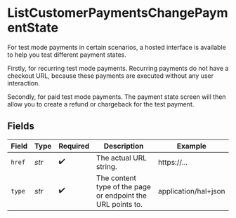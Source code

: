 # ListCustomerPaymentsChangePaymentState

For test mode payments in certain scenarios, a hosted interface is available to help you test different payment states.

Firstly, for recurring test mode payments. Recurring payments do not have a checkout URL, because these payments are executed without any user interaction.

Secondly, for paid test mode payments. The payment state screen will then allow you to create a refund or chargeback for the test payment.


## Fields

| Field                                                       | Type                                                        | Required                                                    | Description                                                 | Example                                                     |
| ----------------------------------------------------------- | ----------------------------------------------------------- | ----------------------------------------------------------- | ----------------------------------------------------------- | ----------------------------------------------------------- |
| `href`                                                      | *str*                                                       | :heavy_check_mark:                                          | The actual URL string.                                      | https://...                                                 |
| `type`                                                      | *str*                                                       | :heavy_check_mark:                                          | The content type of the page or endpoint the URL points to. | application/hal+json                                        |